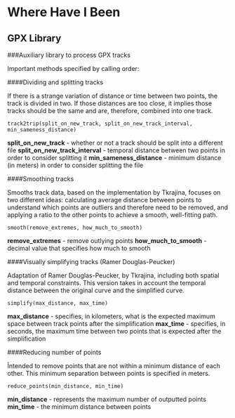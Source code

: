 # Where Have I Been
## GPX Library

###Auxiliary library to process GPX tracks

Important methods specified by calling order:

####Dividing and splitting tracks

If there is a strange variation of distance or time between two points, the track is divided in two.
If those distances are too close, it implies those tracks should be the same and are, therefore, combined into one track.

`track2trip(split_on_new_track, split_on_new_track_interval, min_sameness_distance)` 

**split_on_new_track** - whether or not a track should be split into a different file
**split_on_new_track_interval** - temporal distance between two points in order to consider splitting it
**min_sameness_distance** - minimum distance (in meters) in order to consider splitting the file

####Smoothing tracks

Smooths track data, based on the implementation by Tkrajina, focuses on two different ideas: calculating average distance between points to understand which points are outliers and therefore need to be removed, and applying a ratio to the other points to achieve a smooth, well-fitting path.

`smooth(remove_extremes, how_much_to_smooth)` 

**remove_extremes** - remove outlying points
**how_much_to_smooth** - decimal value that specifies how much to smooth

####Visually simplifying tracks (Ramer Douglas-Peucker)

Adaptation of Ramer Douglas-Peucker, by Tkrajina, including both spatial and temporal constraints. This version takes in account the temporal distance between the original curve and the simplified curve.

`simplify(max_distance, max_time)` 

**max_distance** - specifies, in kilometers, what is the expected maximum space between track points after the simplification
**max_time** - specifies, in seconds, the maximum time between two points that is expected after the simplification

####Reducing number of points

Ĩntended to remove points that are not within a minimum distance of each other. This minimum separation between points is specified in meters. 

`reduce_points(min_distance, min_time)` 

**min_distance** - represents the maximum number of outputted points
**min_time** - the minimum distance between points
